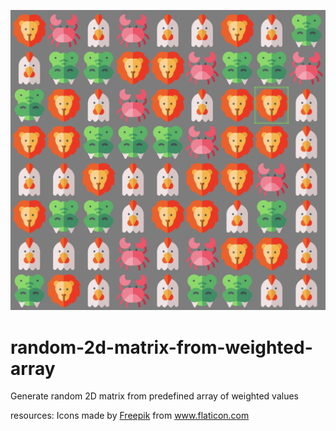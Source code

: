 ![alt text](https://github.com/mksolemn/random-2d-matrix-from-weighted-array/blob/main/tiles.png?raw=true "Tiles")
# random-2d-matrix-from-weighted-array
Generate random 2D matrix from predefined array of weighted values



resources:
Icons made by <a href="https://www.flaticon.com/authors/freepik" title="Freepik">Freepik</a> from <a href="https://www.flaticon.com/" title="Flaticon"> www.flaticon.com</a>
